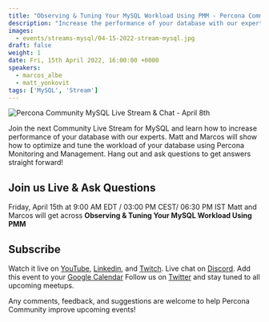 ```yaml
---
title: "Observing & Tuning Your MySQL Workload Using PMM - Percona Community MySQL Live Stream & Chat - April, 15th"
description: "Increase the performance of your database with our experts. Matt and Marcos will show how to optimize and tune your database workload using Percona Monitoring and Management on April, 15th at 9:00 AM EDT  / 03:00 PM CEST/ 06:30 PM IST"
images:
  - events/streams-mysql/04-15-2022-stream-mysql.jpg
draft: false
weight: 1
date: Fri, 15th April 2022, 16:00:00 +0000
speakers:
  - marcos_albe
  - matt_yonkovit
tags: ['MySQL', 'Stream']
---
```


![Percona Community MySQL Live Stream & Chat - April 8th](events/streams-mysql/04-15-2022-stream-mysql.jpg)

Join the next Community Live Stream for MySQL and learn how to increase performance of your database with our experts. Matt and Marcos will show how to optimize and tune the workload of your database using Percona Monitoring and Management. Hang out and ask questions to get answers straight forward!

## Join us Live & Ask Questions
Friday, April 15th at 9:00 AM EDT  / 03:00 PM CEST/ 06:30 PM IST
Matt and Marcos will get across **Observing & Tuning Your MySQL Workload Using PMM**

## Subscribe
Watch it live on [YouTube](https://www.youtube.com/watch?v=MY6NGib5IFE), [Linkedin](https://www.linkedin.com/video/event/urn:li:ugcPost:6912798388556050432/), and [Twitch](https://www.twitch.tv/perconacommunity).
Live chat on [Discord](http://per.co.na/discord).
Add this event to your [Google Calendar](https://calendar.google.com/event?action=TEMPLATE&tmeid=NWJoaGU5dTM2ZmpqZ3Y1bTR0anBrOGRxN3RfMjAyMjA0MTVUMTMwMDAwWiBmcmVkZWwubWFtaW5kcmFAcGVyY29uYS5jb20&tmsrc=fredel.mamindra%40percona.com)
Follow us on [Twitter](https://twitter.com/PerconaBytes) and stay tuned to all upcoming meetups.

Any comments, feedback, and suggestions are welcome to help Percona Community improve upcoming events!
